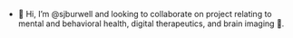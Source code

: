 - 👋 Hi, I’m @sjburwell and looking to collaborate on project relating to mental and behavioral health, digital therapeutics, and brain imaging 🧠.

<!---
sjburwell/sjburwell is a ✨ special ✨ repository because its `README.md` (this file) appears on your GitHub profile.
You can click the Preview link to take a look at your changes.
--->
